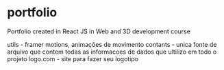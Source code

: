 # portfolio
Portfolio created in React JS in Web and 3D development course

utils - framer motions, animações de movimento
contants - unica fonte de arquivo que contem todas as informacoes de dados que ultilizo em todo o projeto
logo.com - site para fazer seu logotipo
